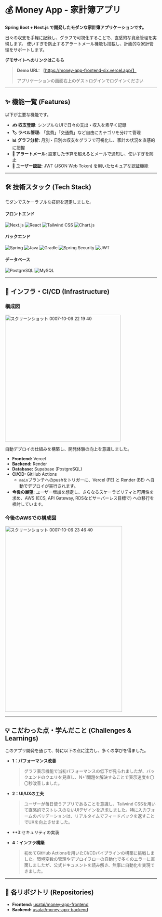 # 💰 Money App - 家計簿アプリ



**Spring Boot + Next.js で開発したモダンな家計簿アプリケーションです。**

日々の収支を手軽に記録し、グラフで可視化することで、直感的な資産管理を実現します。
使いすぎを防止するアラートメール機能も搭載し、計画的な家計管理をサポートします。

**デモサイトへのリンクはこちら**
> **Demo URL:** 【https://money-app-frontend-six.vercel.app/】
>
> アプリケーションの画面右上のゲストログインでログインください
---

## ✨ 機能一覧 (Features)

以下が主要な機能です。

-   **✍️ 収支登録:** シンプルなUIで日々の支出・収入を素早く記録
-   **🏷️ ラベル管理:** 「食費」「交通費」など自由にカテゴリを分けて管理
-   **📊 グラフ分析:** 月別・日別の収支をグラフで可視化し、家計の状況を直感的に把握
-   **📧 アラートメール:** 設定した予算を超えるとメールで通知し、使いすぎを防止
-   **🔐 ユーザー認証:** JWT (JSON Web Token) を用いたセキュアな認証機能

---

## 🛠️ 技術スタック (Tech Stack)

モダンでスケーラブルな技術を選定しました。

#### フロントエンド
![Next.js](https://img.shields.io/badge/Next.js-000000?style=for-the-badge&logo=next.js&logoColor=white)
![React](https://img.shields.io/badge/React-20232A?style=for-the-badge&logo=react&logoColor=61DAFB)
![Tailwind CSS](https://img.shields.io/badge/Tailwind_CSS-38B2AC?style=for-the-badge&logo=tailwind-css&logoColor=white)
![Chart.js](https://img.shields.io/badge/Chart.js-FF6384?style=for-the-badge&logo=chart.js&logoColor=white)

#### バックエンド
![Spring](https://img.shields.io/badge/Spring-6DB33F?style=for-the-badge&logo=spring&logoColor=white)
![Java](https://img.shields.io/badge/Java-ED8B00?style=for-the-badge&logo=java&logoColor=white)
![Gradle](https://img.shields.io/badge/Gradle-02303A?style=for-the-badge&logo=gradle&logoColor=white)
![Spring Security](https://img.shields.io/badge/Spring_Security-6DB33F?style=for-the-badge&logo=spring-security&logoColor=white)
![JWT](https://img.shields.io/badge/JWT-000000?style=for-the-badge&logo=json-web-tokens&logoColor=white)

#### データベース
![PostgreSQL](https://img.shields.io/badge/PostgreSQL-316192?style=for-the-badge&logo=postgresql&logoColor=white)
![MySQL](https://img.shields.io/badge/MySQL-4479A1?style=for-the-badge&logo=mysql&logoColor=white)

---

## 🚀 インフラ・CI/CD (Infrastructure)

### 構成図
<img width="383" height="418" alt="スクリーンショット 0007-10-06 22 19 40" src="https://github.com/user-attachments/assets/be823a0c-4e52-42aa-91a1-daadb6f7fc22" />

自動デプロイの仕組みを構築し、開発体験の向上を意識しました。

-   **Frontend:** Vercel
-   **Backend:** Render
-   **Database:** Supabase (PostgreSQL)
-   **CI/CD:** GitHub Actions
    -   `main`ブランチへのpushをトリガーに、Vercel (FE) と Render (BE) へ自動でデプロイが実行されます。
-   **今後の展望:** ユーザー増加を想定し、さらなるスケーラビリティと可用性を求め、AWS (ECS, API Gateway, RDSなどサーバーレス目標で) への移行を検討しています。

### 今後のAWSでの構成図
<img width="388" height="613" alt="スクリーンショット 0007-10-06 23 46 40" src="https://github.com/user-attachments/assets/2d5b5e28-2f44-4008-ac3c-bb876fb55022" />


---

## 💡 こだわった点・学んだこと (Challenges & Learnings)

このアプリ開発を通じて、特に以下の点に注力し、多くの学びを得ました。

-   **1：パフォーマンス改善**
    > グラフ表示機能で当初パフォーマンスの低下が見られましたが、バックエンドのクエリを見直し、N+1問題を解決することで表示速度を〇〇秒改善しました。

-   **2：UI/UXの工夫**
    > ユーザーが毎日使うアプリであることを意識し、Tailwind CSSを用いて直感的でストレスのないUIデザインを追求しました。特に入力フォームのバリデーションは、リアルタイムでフィードバックを返すことでUXを向上させました。

-  **3:セキュリティの実装
    > 

-   **4：インフラ構築**
    > 初めてGitHub Actionsを用いたCI/CDパイプラインの構築に挑戦しました。環境変数の管理やデプロイフローの自動化で多くのエラーに直面しましたが、公式ドキュメントを読み解き、無事に自動化を実現できました。

---

## 📂 各リポジトリ (Repositories)

-   **Frontend:** [usatai/money-app-frontend](https://github.com/usatai/money-app-frontend)
-   **Backend:** [usatai/money-app-backend](https://github.com/usatai/money-app-backend)
